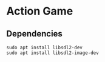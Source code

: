 # Action Game

## Dependencies

```shell script
sudo apt install libsdl2-dev
sudo apt install libsdl2-image-dev
```
